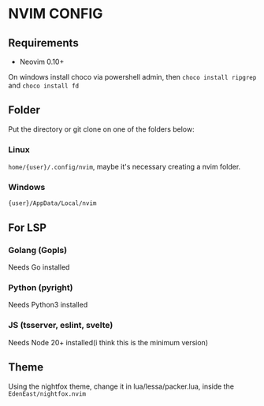 # NVIM CONFIG

## Requirements
- Neovim 0.10+

On windows install choco via powershell admin, then `choco install ripgrep` and `choco install fd`

## Folder
Put the directory or git clone on one of the folders below:
### Linux
`home/{user}/.config/nvim`, maybe it's necessary creating a nvim folder.
### Windows
`{user}/AppData/Local/nvim`

## For LSP
### Golang (Gopls)
Needs Go installed
### Python (pyright)
Needs Python3 installed
### JS (tsserver, eslint, svelte)
Needs Node 20+ installed(i think this is the minimum version) 

## Theme 
Using the nightfox theme, change it in lua/lessa/packer.lua, inside the `EdenEast/nightfox.nvim`

